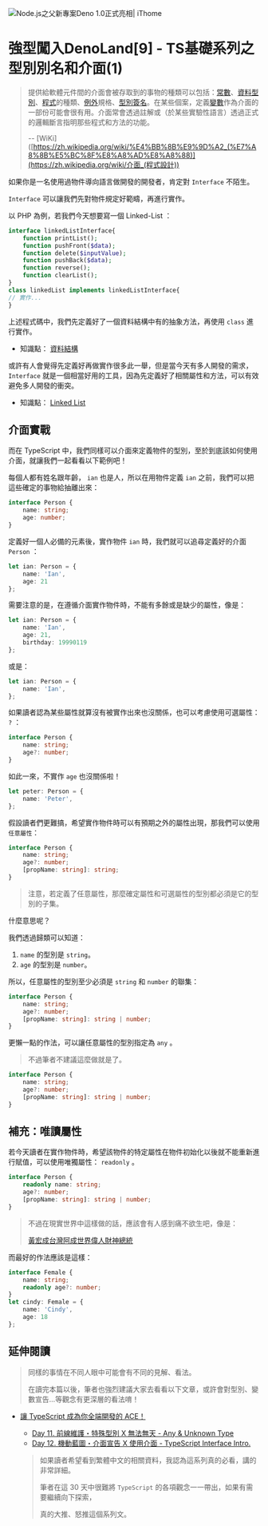 ![Node.js之父新專案Deno 1.0正式亮相| iThome](https://s4.itho.me/sites/default/files/styles/picture_size_large/public/field/image/v1_wide.jpg?itok=aqrO_0jM)

# 強型闖入DenoLand[9] - TS基礎系列之型別別名和介面(1)

> 提供給軟體元件間的介面會被存取到的事物的種類可以包括：[常數](https://zh.wikipedia.org/w/index.php?title=常數_(電腦科學)&action=edit&redlink=1)、[資料型別](https://zh.wikipedia.org/wiki/資料型別)、[程式](https://zh.wikipedia.org/wiki/程序)的種類、[例外](https://zh.wikipedia.org/wiki/例外處理)規格、[型別簽名](https://zh.wikipedia.org/w/index.php?title=型別簽名&action=edit&redlink=1)。在某些個案，定義[變數](https://zh.wikipedia.org/wiki/變數)作為介面的一部份可能會很有用。介面常會透過註解或（於某些實驗性語言）透過正式的邏輯斷言指明那些程式和方法的功能。
>
> -- [WiKi]([https://zh.wikipedia.org/wiki/%E4%BB%8B%E9%9D%A2_(%E7%A8%8B%E5%BC%8F%E8%A8%AD%E8%A8%88)](https://zh.wikipedia.org/wiki/介面_(程式設計))

如果你是一名使用過物件導向語言做開發的開發者，肯定對 `Interface` 不陌生。

`Interface` 可以讓我們先對物件規定好範疇，再進行實作。

以 PHP 為例，若我們今天想要寫一個 Linked-List ：

```php
interface linkedListInterface{
    function printList();
    function pushFront($data);
    function delete($inputValue);
    function pushBack($data);
    function reverse();
    function clearList();
}
class linkedList implements linkedListInterface{
// 實作...
}
```

上述程式碼中，我們先定義好了一個資料結構中有的抽象方法，再使用 `class` 進行實作。

- 知識點： [資料結構]([https://zh.wikipedia.org/wiki/%E6%95%B0%E6%8D%AE%E7%BB%93%E6%9E%84](https://zh.wikipedia.org/wiki/数据结构))

或許有人會覺得先定義好再做實作很多此一舉，但是當今天有多人開發的需求， `Interface` 就是一個相當好用的工具，因為先定義好了相關屬性和方法，可以有效避免多人開發的衝突。

- 知識點： [Linked List]([https://zh.wikipedia.org/wiki/%E9%93%BE%E8%A1%A8](https://zh.wikipedia.org/wiki/链表))

## 介面實戰

而在 TypeScript 中，我們同樣可以介面來定義物件的型別，至於到底該如何使用介面，就讓我們一起看看以下範例吧！

每個人都有姓名跟年齡， `ian` 也是人，所以在用物件定義 `ian` 之前，我們可以把這些確定的事物給抽離出來：

```typescript
interface Person {
    name: string;
    age: number;
}
```

定義好一個人必備的元素後，實作物件 `ian` 時，我們就可以追尋定義好的介面 `Person` ：

```typescript
let ian: Person = {
    name: 'Ian',
    age: 21
};
```

需要注意的是，在遵循介面實作物件時，不能有多餘或是缺少的屬性，像是：

```typescript
let ian: Person = {
    name: 'Ian',
    age: 21,
  	birthday: 19990119
};
```

或是：

```typescript
let ian: Person = {
    name: 'Ian',
};
```

如果讀者認為某些屬性就算沒有被實作出來也沒關係，也可以考慮使用可選屬性： `?` ：

```typescript
interface Person {
    name: string;
    age?: number;
}
```

如此一來，不實作 `age` 也沒關係啦！

```typescript
let peter: Person = {
    name: 'Peter',
};
```

假設讀者們更難搞，希望實作物件時可以有預期之外的屬性出現，那我們可以使用`任意屬性`：

```typescript
interface Person {
    name: string;
    age?: number;
    [propName: string]: string;
}
```

> 注意，若定義了任意屬性，那麼確定屬性和可選屬性的型別都必須是它的型別的子集。

什麼意思呢？

我們透過歸類可以知道：

1. `name` 的型別是 `string`。
2. `age` 的型別是 `number`。

所以，任意屬性的型別至少必須是 `string` 和 `number` 的聯集：

```typescript
interface Person {
    name: string;
    age?: number;
    [propName: string]: string | number;
}
```

更懶一點的作法，可以讓任意屬性的型別指定為 `any` 。

> 不過筆者不建議這麼做就是了。

```typescript
interface Person {
    name: string;
    age?: number;
    [propName: string]: string | number;
}
```

## 補充：唯讀屬性

若今天讀者在實作物件時，希望該物件的特定屬性在物件初始化以後就不能重新進行賦值，可以使用唯獨屬性： `readonly` 。

```typescript
interface Person {
    readonly name: string;
    age?: number;
    [propName: string]: string | number;
}
```

> 不過在現實世界中這樣做的話，應該會有人感到痛不欲生吧，像是：
>
> [黃宏成台灣阿成世界偉人財神總統](https://zh.wikipedia.org/zh-tw/黃宏成台灣阿成世界偉人財神總統)

而最好的作法應該是這樣：

```typescript
interface Female {
    name: string;
    readonly age?: number;
}
let cindy: Female = {
    name: 'Cindy',
  	age: 18
};
```

## 延伸閱讀

> 同樣的事情在不同人眼中可能會有不同的見解、看法。
>
> 在讀完本篇以後，筆者也強烈建議大家去看看以下文章，或許會對型別、變數宣告...等觀念有更深層的看法唷！

- [讓 TypeScript 成為你全端開發的 ACE！](https://ithelp.ithome.com.tw/users/20120614/ironman/2685)

  - [Day 11. 前線維護・特殊型別 X 無法無天 - Any & Unknown Type](https://ithelp.ithome.com.tw/articles/10215485)
  - [Day 12. 機動藍圖・介面宣告 X 使用介面 - TypeScript Interface Intro.](https://ithelp.ithome.com.tw/articles/10215584)

  > 如果讀者希望看到繁體中文的相關資料，我認為這系列真的必看，講的非常詳細。
  >
  > 筆者在這 30 天中很難將 `TypeScript` 的各項觀念一一帶出，如果有需要繼續向下探索，
  >
  > 真的大推、怒推這個系列文。

